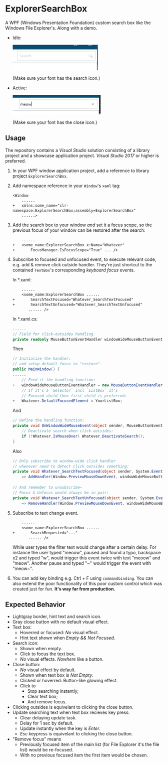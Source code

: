 # ExplorerSearchBox

A WPF (Windows Presentation Foundation)
custom search box like the Windows File Explorer's.
Along with a demo.

* Idle:

  ![screenshot_idle](./arts/idle.png)

  (Make sure your font has the search icon.)

* Active:

  ![screenshot_idle](./arts/active.png)

  (Make sure your font has the close icon.)

## Usage

The repository contains a *Visual Studio* solution
consisting of a library project and a showcase application
project. *Visual Studio 2017* or higher is preferred.

1. In your WPF window application project,
add a reference to library project
`ExplorerSearchBox`.
2. Add namespace reference in your `Window`'s
`xaml` tag:

   ```xaml
   <Window
       ......
   +   xmlns:some_name="clr-namespace:ExplorerSearchBox;assembly=ExplorerSearchBox"
       ......>
   ```
3. Add the search box to your window *and* set it a focus scope,
so the previous focus of your window can be restored after the search:

   ```xaml
       ......
   +   <some_name:ExplorerSearchBox x:Name="Whatever"
   +       FocusManager.IsFocusScope="True" ... />
   ```
4. Subscribe to focused and unfocused event, to execute
relevant code, e.g. add & remove click outside handler.
They're just shortcut to the contained `TextBox`'s
corresponding *keyboard focus* events.

   In *.xaml:

   ```xaml
       ......
       <some_name:ExplorerSearchBox ......
   +       SearchTextFocused="Whatever_SearchTextFocused"
   +       SearchTextUnfocused="Whatever_SearchTextUnfocused"
          ...... />
   ```
   In *.xaml.cs:
   ```cs
   ......
   // Field for click-outsides handling.
   private readonly MouseButtonEventHandler windowWideMouseButtonEventHandler;
   ```
   Then
   ```cs
   // Initialize the handler;
   // and setup default focus to "restore".
   public MainWindow() {
   ......
       // Feed it the handling function:
   +   windowWideMouseButtonEventHandler = new MouseButtonEventHandler(OnWindowWideMouseEvent);
       // If it's a `Selector` incl `ListBox` it's
       // Focused child then first child is preferred:
   +   Whatever.DefaultFocusedElement = YourListBox;    
   ```
   And
   ```cs
   // Define the handling function:
   private void OnWindowWideMouseEvent(object sender, MouseButtonEventArgs e) {
       // Deactivate search when click outsides:
       if (!Whatever.IsMouseOver) Whatever.DeactivateSearch();
   }
   ```
   Also
   ```cs
   // Only subscribe to window-wide click handler
   // whenever need to detect click outsides something:
   private void Whatever_SearchTextFocused(object sender, System.EventArgs e)
       => AddHandler(Window.PreviewMouseDownEvent, windowWideMouseButtonEventHandler);
   
   // And remember to unsubscribe~
   // Focus & Unfocus would always be in pair:
   private void Whatever_SearchTextUnfocused(object sender, System.EventArgs e)
       => RemoveHandler(Window.PreviewMouseDownEvent, windowWideMouseButtonEventHandler);
   ```
5. Subscribe to text change event.

   ```xaml
       ......
       <some_name:ExplorerSearchBox ......
   +       SearchRequested="..."
          ...... />
   ```
   While user types the filter text would change after
   a certain delay. For instance the user typed "meoow",
   paused and found a typo, backspace x2 and typed "w",
   would trigger this event twice with text "meoow"
   and "meow". Another pause and typed "\~" would trigger
   the event with "meow\~".
6. You can add key binding e.g. Ctrl + F using `commandbinding`.
You can also extend the poor functionality of this poor
custom control which was created just for fun.
**It's way far from production.**

## Expected Behavior

* Lightgray border, hint text and search icon.
* Gray close button with no default visual effect.
* Text box:
  * Hoverred or focused: *No* visual effect.
  * Hint text shown when *Empty && Not Focused*.
* Search icon:
  * Shown when empty.
  * Click to focus the text box.
  * *No* visual effects. *Nowhere* like a button.
* Close button:
  * *No* visual effect by default.
  * Shown when text box is *Not Empty*.
  * Clicked or hoverred: Button-like glowing effect.
  * Click to
    * Stop searching instantly;
    * Clear text box;
    * And remove focus.
* Clicking outsides is equivelant to clicking
the close button.
* Update searching text when text box recieves key press:
  * Clear delaying update task.
  * Delay for 1 sec by default.
  * Update instantly when the key is *Enter*.
  * *Esc* keypress is equivelant to clicking
the close button.
* "Remove focus" means
  * Previously focused item of
the main list (for File Explorer it's the file list)
would be re-focused.
  * With no previous focused item
the first item would be chosen.